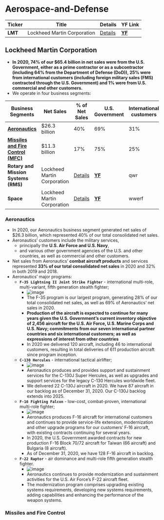 # Aerospace-and-Defense
Ticker | Title | Details | YF Link
--- | --- | --- | ---
| **LMT** | Lockheed Martin Corporation | [Details](#Lockheed-Martin-Corporation) | **[YF](https://finance.yahoo.com/quote/LMT)** |

## Lockheed Martin Corporation
- **In 2020, 74% of our $65.4 billion in net sales were from the U.S. Government, either as a prime contractor or as a subcontractor (including 64% from the Department of Defense (DoD)), 25% were from international customers (including foreign military sales (FMS) contracted through the U.S. Government) and 1% were from U.S. commercial and other customers.**
- We operate in four business segments:

Business Segments | Net Sales | % of Net Sales | U.S. Government | International customers
--- | --- | --- | --- | ---
| **[Aeronautics](#Aeronautics)** | $26.3 billion | 40% | 69% | 31% |
| **[Missiles and Fire Control (MFC)](#Missiles-and-Fire-Control)** |  $11.3 billion | 17% | 75% | 25% |
| **Rotary and Mission Systems (RMS)** | Lockheed Martin Corporation | [Details](#Lockheed-Martin-Corporation) | **[YF](https://finance.yahoo.com/quote/LMT)** | qwr |
| **Space** | Lockheed Martin Corporation | [Details](#Lockheed-Martin-Corporation) | **[YF](https://finance.yahoo.com/quote/LMT)** | wwerf |

### Aeronautics
- In 2020, our Aeronautics business segment generated net sales of $26.3 billion, which represented 40% of our total consolidated net sales.
- Aeronautics’ customers include the military services, 
  - principally the **U.S. Air Force and U.S. Navy**,
  - and various other government agencies of the U.S. and other countries, as well as commercial and other customers.
- Net sales from Aeronautics’ **combat aircraft products** and services represented **33% of our total consolidated net sales** in 2020 and 32% in both 2019 and 2018.
- Aeronautics’ major programs:
  - **```F-35 Lightning II Joint Strike Fighter```** - international multi-role, multi-variant, fifth generation stealth fighter;
    - ![image](https://user-images.githubusercontent.com/85560091/130383336-f9b8d3f5-bb4a-4cf7-aae0-6f922f305114.png)
    - The F-35 program is our largest program, generating 28% of our total consolidated net sales, as well as 69% of Aeronautics’ net sales in 2020. 
    - **Production of the aircraft is expected to continue for many years given the U.S. Government’s current inventory objective of 2,456 aircraft for the U.S. Air Force, U.S. Marine Corps and U.S. Navy; commitments from our seven international partner countries and six international customers; as well as expressions of interest from other countries**
    - In 2020 we delivered 120 aircraft, including 46 to international customers, resulting in total deliveries of 611 production aircraft since program inception.
  - **```C-130 Hercules```** - international tactical airlifter;
     - ![image](https://user-images.githubusercontent.com/85560091/130383427-dde06fac-ad8d-4ef6-a9e2-3f7f2ce4849a.png)
     - Aeronautics produces and provides support and sustainment services for the C-130J Super Hercules, as well as upgrades and support services for the legacy C-130 Hercules worldwide fleet. 
     - We delivered 22 C-130J aircraft in 2020. We have 87 aircraft in our backlog as of December 31, 2020. Our C-130J backlog extends into 2025.
  - **```F-16 Fighting Falcon```** - low-cost, combat-proven, international multi-role fighter;
     - ![image](https://user-images.githubusercontent.com/85560091/130383598-38e40208-a7d4-4092-a395-0eaf9374dd76.png)
     - Aeronautics produces F-16 aircraft for international customers and continues to provide service-life extension, modernization and other upgrade programs for our customers’ F‑16 aircraft, with existing contracts continuing for several years. 
     - In 2020, the U.S. Government awarded contracts for new production F-16 Block 70/72 aircraft for Taiwan (66 aircraft) and Bulgaria (8 aircraft). 
     - As of December 31, 2020, we have 128 F-16 aircraft in backlog. 
  - **```F-22 Raptor```** - air dominance and multi-role fifth generation stealth fighter.
    - ![image](https://user-images.githubusercontent.com/85560091/130383901-1ddae5fe-53c4-4700-b5bd-fdd9a76fed60.png)
    - Aeronautics continues to provide modernization and sustainment activities for the U.S. Air Force’s F-22 aircraft fleet. 
    - The modernization program comprises upgrading existing systems requirements, developing new systems requirements, adding capabilities and enhancing the performance of the weapon systems. 

### Missiles and Fire Control
